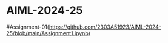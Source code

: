 # AIML-2024-25

#Assignment-01(https://github.com/2303A51923/AIML-2024-25/blob/main/Assignment1.ipynb)
